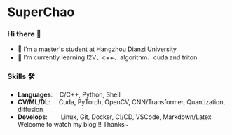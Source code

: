 # SuperChao
### Hi there 👋
- 📕 I’m a master's student at Hangzhou Dianzi University
- 🌱 I’m currently learning I2V、c++、algorithm、cuda and triton
### Skills 🛠️
- **Languages**: &nbsp;&nbsp;                C/C++, Python, Shell
- **CV/ML/DL**: &nbsp;&nbsp;&nbsp;           Cuda, PyTorch, OpenCV, CNN/Transformer, Quantization, diffusion
- **Develops**:  &nbsp;&nbsp;&nbsp;&nbsp;    Linux, Git, Docker, CI/CD, VSCode, Markdown/Latex
Welcome to watch my blog!!! Thanks~
